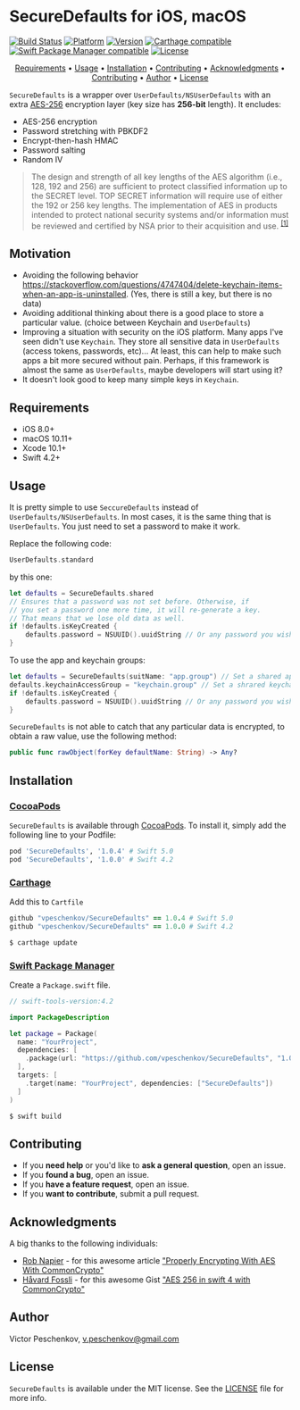 # SecureDefaults for iOS, macOS

[![Build Status](https://travis-ci.com/vpeschenkov/SecureDefaults.svg?token=HrZYyqqJZx2172zxUQSb&branch=master&style=flat)](https://travis-ci.com/vpeschenkov/SecureDefaults)
[![Platform](https://img.shields.io/cocoapods/p/SecureDefaults.svg?style=flat)](https://cocoapods.org/pods/SecureDefaults)
[![Version](https://img.shields.io/cocoapods/v/SecureDefaults.svg?style=flat)](https://cocoapods.org/pods/SecureDefaults)
[![Carthage compatible](https://img.shields.io/badge/carthage-compatible-blue.svg?style=flat)](https://github.com/Carthage/Carthage)
[![Swift Package Manager compatible](https://img.shields.io/badge/swift%20package%20manager-compatible-brightgreen.svg?style=flat)](https://github.com/apple/swift-package-manager)
[![License](https://img.shields.io/cocoapods/l/SecureDefaults.svg?style=flat)](https://cocoapods.org/pods/SecureDefaults)

<p align="center">
    <a href="#requirements">Requirements</a>
  • <a href="#usage">Usage</a>
  • <a href="#installation">Installation</a>
  • <a href="#contributing">Contributing</a>
  • <a href="#acknowledgmentsn">Acknowledgments</a>
  • <a href="#contributing">Contributing</a>
  • <a href="#author">Author</a>
  • <a href="#license">License</a>
</p>

`SecureDefaults` is a wrapper over `UserDefaults/NSUserDefaults` with an extra [AES-256](https://en.wikipedia.org/wiki/Advanced_Encryption_Standard) encryption layer (key size has **256-bit** length). It encludes:
- AES-256 encryption
- Password stretching with PBKDF2
- Encrypt-then-hash HMAC
- Password salting
- Random IV

> The design and strength of all key lengths of the AES algorithm (i.e., 128, 192 and 256) are sufficient to protect classified information up to the SECRET level. TOP SECRET information will require use of either the 192 or 256 key lengths. The implementation of AES in products intended to protect national security systems and/or information must be reviewed and certified by NSA prior to their acquisition and use. <sup>[\[1\]](https://csrc.nist.gov/projects/cryptographic-standards-and-guidelines/archived-crypto-projects/aes-development)</sup>

## Motivation

- Avoiding the following behavior https://stackoverflow.com/questions/4747404/delete-keychain-items-when-an-app-is-uninstalled. (Yes, there is still a key, but there is no data)
- Avoiding additional thinking about there is a good place to store a particular value. (choice between Keychain and `UserDefaults`)
- Improving a situation with security on the iOS platform. Many apps I've seen didn't use `Keychain`. They store all sensitive data in `UserDefaults` (access tokens, passwords, etc)... At least, this can help to make such apps a bit more secured without pain. Perhaps, if this framework is almost the same as `UserDefaults`, maybe developers will start using it?
- It doesn't look good to keep many simple keys in `Keychain`.

## Requirements

- iOS 8.0+
- macOS 10.11+
- Xcode 10.1+
- Swift 4.2+

## Usage

It is pretty simple to use `SeccureDefaults` instead of `UserDefaults/NSUserDefaults`. In most cases, it is the same thing that is `UserDefaults`. You just need to set a password to make it work.

Replace the following code:

```swift
UserDefaults.standard
```

by this one:

```swift
let defaults = SecureDefaults.shared
// Ensures that a password was not set before. Otherwise, if 
// you set a password one more time, it will re-generate a key. 
// That means that we lose old data as well.
if !defaults.isKeyCreated {
    defaults.password = NSUUID().uuidString // Or any password you wish
}
```

To use the app and keychain groups:

```swift
let defaults = SecureDefaults(suitName: "app.group") // Set a shared app group
defaults.keychainAccessGroup = "keychain.group" // Set a shrared keychain group 
if !defaults.isKeyCreated {
    defaults.password = NSUUID().uuidString // Or any password you wish
}
```

`SecureDefaults` is not able to catch that any particular data is encrypted, to obtain a raw value, use the following method:

```swift
public func rawObject(forKey defaultName: String) -> Any?
```

## Installation

### [CocoaPods](https://cocoapods.org)

`SecureDefaults` is available through [CocoaPods](https://cocoapods.org). To install
it, simply add the following line to your Podfile:

```ruby
pod 'SecureDefaults', '1.0.4' # Swift 5.0
pod 'SecureDefaults', '1.0.0' # Swift 4.2
```

### [Carthage](https://github.com/Carthage/Carthage)

Add this to `Cartfile`

```ruby
github "vpeschenkov/SecureDefaults" == 1.0.4 # Swift 5.0
github "vpeschenkov/SecureDefaults" == 1.0.0 # Swift 4.2
```

```sh
$ carthage update
```

### [Swift Package Manager](https://github.com/apple/swift-package-manager)

Create a `Package.swift` file.

```swift
// swift-tools-version:4.2

import PackageDescription

let package = Package(
  name: "YourProject",
  dependencies: [
    .package(url: "https://github.com/vpeschenkov/SecureDefaults", "1.0.4")
  ],
  targets: [
    .target(name: "YourProject", dependencies: ["SecureDefaults"])
  ]
)
```

```sh
$ swift build
```

## Contributing

- If you **need help** or you'd like to **ask a general question**, open an issue.
- If you **found a bug**, open an issue.
- If you **have a feature request**, open an issue.
- If you **want to contribute**, submit a pull request.

## Acknowledgments

A big thanks to the following individuals:

- [Rob Napier](https://github.com/rnapier) - for this awesome article ["Properly Encrypting With AES With CommonCrypto"](http://robnapier.net/aes-commoncrypto)
- [Håvard Fossli](https://github.com/hfossli) - for this awesome Gist ["AES 256 in swift 4 with CommonCrypto"](https://gist.github.com/hfossli/7165dc023a10046e2322b0ce74c596f8)

## Author

Victor Peschenkov, v.peschenkov@gmail.com

## License

`SecureDefaults` is available under the MIT license. See the [LICENSE](LICENSE) file for more info.
